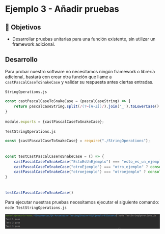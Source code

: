 # Ejemplo 3 - Añadir pruebas

## :dart: Objetivos

- Desarrollar pruebas unitarias para una función existente, sin utilizar un framework adicional.


## Desarrollo

Para probar nuestro software no necesitamos ningún framework o librería adicional, bastará con crear otra función que
llame a `castPascalCaseToSnakeCase` y validar su respuesta antes ciertas entradas.

`StringOperations.js`

```javascript
const castPascalCaseToSnakeCase = (pascalCaseString) => {
    return pascalCaseString.split(/(?=[A-Z])/).join('_').toLowerCase();
}

module.exports = {castPascalCaseToSnakeCase};
```

`TestStringOperations.js`

```javascript
const {castPascalCaseToSnakeCase} = require("./StringOperations");


const testCastPascalCaseToSnakeCase = () => {
    castPascalCaseToSnakeCase("EstoEsUnEjemplo") === "esto_es_un_ejemplo" ? console.log("Test 1 pass") : console.log("Test 1 fail")
    castPascalCaseToSnakeCase("otroEjemplo") === "otro_ejemplo" ? console.log("Test 2 pass") : console.log("Test 2 fail")
    castPascalCaseToSnakeCase("otroejemplo") === "otroejemplo" ? console.log("Test 3 pass") : console.log("Test 3 fail")
}


testCastPascalCaseToSnakeCase()
```

Para ejecutar nuestras pruebas necesitamos ejecutar el siguiente comando: `node TestStringOperations.js`

![img.png](assets/tests-execution.png)
